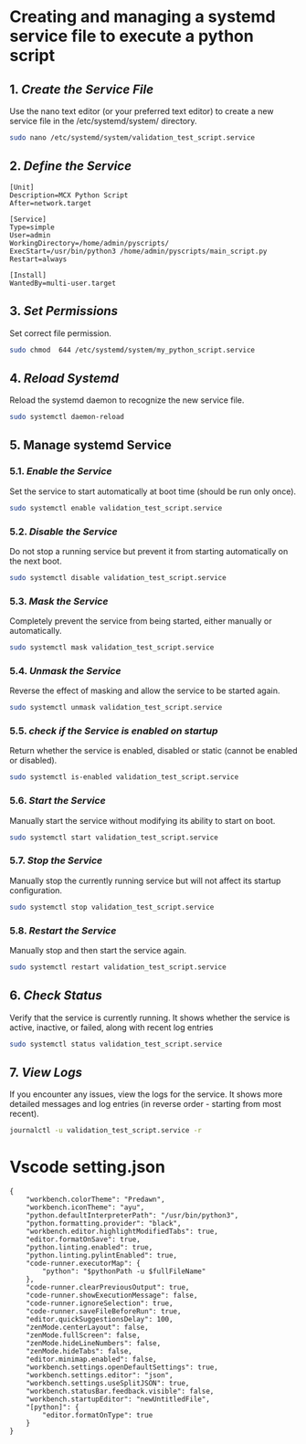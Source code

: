 # Creating and managing a systemd service file to execute a python script

## 1. *Create the Service File*
Use the nano text editor (or your preferred text editor) to create a new service file in the /etc/systemd/system/ directory.
```bash
sudo nano /etc/systemd/system/validation_test_script.service 
```

## 2. *Define the Service*
```
[Unit]
Description=MCX Python Script
After=network.target

[Service]
Type=simple
User=admin
WorkingDirectory=/home/admin/pyscripts/
ExecStart=/usr/bin/python3 /home/admin/pyscripts/main_script.py
Restart=always

[Install]
WantedBy=multi-user.target
```

## 3. *Set Permissions*
Set correct file permission.
```bash
sudo chmod  644 /etc/systemd/system/my_python_script.service
```

## 4. *Reload Systemd*
Reload the systemd daemon to recognize the new service file.
```bash
sudo systemctl daemon-reload
```

## 5. Manage systemd Service
### 5.1. *Enable the Service*
Set the service to start automatically at boot time (should be run only once).
```bash
sudo systemctl enable validation_test_script.service
```

### 5.2. *Disable the Service*
Do not stop a running service but prevent it from starting automatically on the next boot.
```bash
sudo systemctl disable validation_test_script.service
```

### 5.3. *Mask the Service*
Completely prevent the service from being started, either manually or automatically.
```bash
sudo systemctl mask validation_test_script.service
```

### 5.4. *Unmask the Service*
Reverse the effect of masking and allow the service to be started again.
```bash
sudo systemctl unmask validation_test_script.service 
```

### 5.5. *check if the Service is enabled on startup*
Return whether the service is enabled, disabled or static (cannot be enabled or disabled).
```bash
sudo systemctl is-enabled validation_test_script.service
```

### 5.6. *Start the Service*
Manually start the service without modifying its ability to start on boot.
```bash
sudo systemctl start validation_test_script.service 
```

### 5.7. *Stop the Service*
Manually stop the currently running service but will not affect its startup configuration.
```bash
sudo systemctl stop validation_test_script.service 
```

### 5.8. *Restart the Service*
Manually stop and then start the service again.
```bash
sudo systemctl restart validation_test_script.service 
```

## 6. *Check Status*
Verify that the service is currently running. It shows whether the service is active, inactive, or failed, along with recent log entries
```bash
sudo systemctl status validation_test_script.service  
```

## 7. *View Logs*
If you encounter any issues, view the logs for the service. It shows more detailed messages and log entries (in reverse order - starting from most recent).
```bash
journalctl -u validation_test_script.service -r
```

# Vscode setting.json
```
{
    "workbench.colorTheme": "Predawn",
    "workbench.iconTheme": "ayu",
    "python.defaultInterpreterPath": "/usr/bin/python3",
    "python.formatting.provider": "black",
    "workbench.editor.highlightModifiedTabs": true,
    "editor.formatOnSave": true,
    "python.linting.enabled": true,
    "python.linting.pylintEnabled": true,
    "code-runner.executorMap": {
        "python": "$pythonPath -u $fullFileName"
    },
    "code-runner.clearPreviousOutput": true,
    "code-runner.showExecutionMessage": false,
    "code-runner.ignoreSelection": true,
    "code-runner.saveFileBeforeRun": true,
    "editor.quickSuggestionsDelay": 100,
    "zenMode.centerLayout": false,
    "zenMode.fullScreen": false,
    "zenMode.hideLineNumbers": false,
    "zenMode.hideTabs": false,
    "editor.minimap.enabled": false,
    "workbench.settings.openDefaultSettings": true,
    "workbench.settings.editor": "json",
    "workbench.settings.useSplitJSON": true,
    "workbench.statusBar.feedback.visible": false,
    "workbench.startupEditor": "newUntitledFile",
    "[python]": {
        "editor.formatOnType": true
    }
}
```
